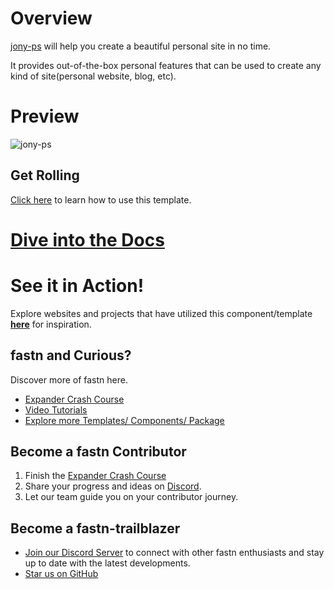 # Overview

[jony-ps](https://fifthtry.github.io/jony-ps/) will help you create
a beautiful personal site in no time.

It provides out-of-the-box personal features that can be used to create any
kind of site(personal website, blog, etc).

# Preview

![jony-ps](.github/assets/jony-ps-example-dark.jpg)

## Get Rolling

[Click here](https://fifthtry.github.io/jony-ps/) to learn how to use this template.

# [Dive into the Docs](https://fifthtry.github.io/jony-ps/)

# See it in Action!

Explore websites and projects that have utilized this component/template 
**[here](https://fifthtry.github.io/jony-ps/#dart-used-by)** for
inspiration.

## fastn and Curious?

Discover more of fastn here.

- [Expander Crash Course](https://fastn.com/expander/)
- [Video Tutorials](https://fastn.com/expander/hello-world/-/build/)
- [Explore more Templates/ Components/ Package](https://fastn.com/featured/)

## Become a fastn Contributor

1.  Finish the [Expander Crash Course](https://fastn.com/expander/)
2.  Share your progress and ideas on [Discord](https://discord.gg/bucrdvptYd).
3.  Let our team guide you on your contributor journey.

## Become a fastn-trailblazer

- [Join our Discord Server](https://discord.gg/bucrdvptYd) to connect with other fastn enthusiasts and stay up to date with the latest developments.
- [Star us on GitHub](https://github.com/fastn-stack/fastn/)
